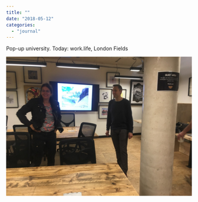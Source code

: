 ```yaml
---
title: ""
date: "2018-05-12"
categories: 
  - "journal"
---
```


Pop-up university. Today: work.life, London Fields

![](images/5d5d6559bf.jpg)
